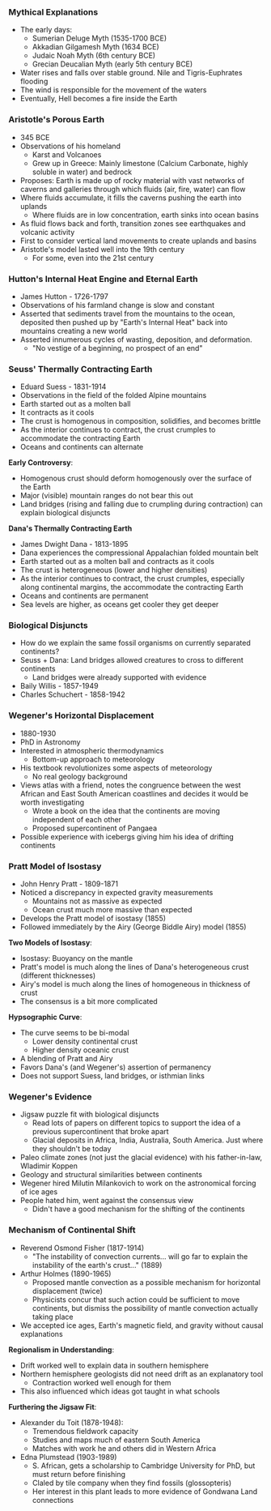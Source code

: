 ### Mythical Explanations
 - The early days:
	 - Sumerian Deluge Myth (1535-1700 BCE)
	 - Akkadian Gilgamesh Myth (1634 BCE)
	 - Judaic Noah Myth (6th century BCE)
	 - Grecian Deucalian Myth (early 5th century BCE)
 - Water rises and falls over stable ground. Nile and Tigris-Euphrates flooding
 - The wind is responsible for the movement of the waters
 - Eventually, Hell becomes a fire inside the Earth

### Aristotle's Porous Earth
 - 345 BCE
 - Observations of his homeland
	 - Karst and Volcanoes
	 - Grew up in Greece: Mainly limestone (Calcium Carbonate, highly soluble in water) and bedrock
 - Proposes: Earth is made up of rocky material with vast networks of caverns and galleries through which fluids (air, fire, water) can flow
 - Where fluids accumulate, it fills the caverns pushing the earth into uplands
	 - Where fluids are in low concentration, earth sinks into ocean basins
 - As fluid flows back and forth, transition zones see earthquakes and volcanic activity
 - First to consider vertical land movements to create uplands and basins
 - Aristotle's model lasted well into the 19th century
	 - For some, even into the 21st century

### Hutton's Internal Heat Engine and Eternal Earth
 - James Hutton - 1726-1797
 - Observations of his farmland change is slow and constant
 - Asserted that sediments travel from the mountains to the ocean, deposited then pushed up by "Earth's Internal Heat" back into mountains creating a new world
 - Asserted innumerous cycles of wasting, deposition, and deformation.
	 - "No vestige of a beginning, no prospect of an end"

### Seuss' Thermally Contracting Earth
 - Eduard Suess - 1831-1914
 - Observations in the field of the folded Alpine mountains
 - Earth started out as a molten ball
 - It contracts as it cools
 - The crust is homogenous in composition, solidifies, and becomes brittle
 - As the interior continues to contract, the crust crumples to accommodate the contracting Earth
 - Oceans and continents can alternate

**Early Controversy**:
 - Homogenous crust should deform homogenously over the surface of the Earth
 - Major (visible) mountain ranges do not bear this out
 - Land bridges (rising and falling due to crumpling during contraction) can explain biological disjuncts

**Dana's Thermally Contracting Earth**
 - James Dwight Dana - 1813-1895
 - Dana experiences the compressional Appalachian folded mountain belt
 - Earth started out as a molten ball and contracts as it cools
 - The crust is heterogeneous (lower and higher densities)
 - As the interior continues to contract, the crust crumples, especially along continental margins, the accommodate the contracting Earth
 - Oceans and continents are permanent
 - Sea levels are higher, as oceans get cooler they get deeper

### Biological Disjuncts
 - How do we explain the same fossil organisms on currently separated continents?
 - Seuss + Dana: Land bridges allowed creatures to cross to different continents
	 - Land bridges were already supported with evidence
 - Baily Willis - 1857-1949
 - Charles Schuchert -  1858-1942

### Wegener's Horizontal Displacement
 - 1880-1930
 - PhD in Astronomy
 - Interested in atmospheric thermodynamics
	 - Bottom-up approach to meteorology
 - His textbook revolutionizes some aspects of meteorology
	 - No real geology background
 - Views atlas with a friend, notes the congruence between the west African and East South American coastlines and decides it would be worth investigating
	 - Wrote a book on the idea that the continents are moving independent of each other
	 - Proposed supercontinent of Pangaea
 - Possible experience with icebergs giving him his idea of drifting continents

### Pratt Model of Isostasy
 - John Henry Pratt - 1809-1871
 - Noticed a discrepancy in expected gravity measurements
	 - Mountains not as massive as expected
	 - Ocean crust much more massive than expected
 - Develops the Pratt model of isostasy (1855)
 - Followed immediately by the Airy (George Biddle Airy) model (1855)

**Two Models of Isostasy**:
 - Isostasy: Buoyancy on the mantle
 - Pratt's model is much along the lines of Dana's heterogeneous crust (different thicknesses)
 - Airy's model is much along the lines of homogeneous in thickness of crust
 - The consensus is a bit more complicated

**Hypsographic Curve**:
 - The curve seems to be bi-modal
	 - Lower density continental crust
	 - Higher density oceanic crust
 - A blending of Pratt and Airy
 - Favors Dana's (and Wegener's) assertion of permanency
 - Does not support Suess, land bridges, or isthmian links

### Wegener's Evidence
 - Jigsaw puzzle fit with biological disjuncts
	 - Read lots of papers on different topics to support the idea of a previous supercontinent that broke apart
	 - Glacial deposits in Africa, India, Australia, South America. Just where they shouldn't be today
 - Paleo climate zones (not just the glacial evidence) with his father-in-law, Wladimir Koppen
 - Geology and structural similarities between continents
 - Wegener hired Milutin Milankovich to work on the astronomical forcing of ice ages
 - People hated him, went against the consensus view
	 - Didn't have a good mechanism for the shifting of the continents

### Mechanism of Continental Shift
 - Reverend Osmond Fisher (1817-1914)
	 - "The instability of convection currents... will go far to explain the instability of the earth's crust..." (1889)
 - Arthur Holmes (1890-1965)
	 - Proposed mantle convection as a possible mechanism for horizontal displacement (twice)
	 - Physicists concur that such action could be sufficient to move continents, but dismiss the possibility of mantle convection actually taking place
 - We accepted ice ages, Earth's magnetic field, and gravity without causal explanations

**Regionalism in Understanding**:
 - Drift worked well to explain data in southern hemisphere
 - Northern hemisphere geologists did not need drift as an explanatory tool
	 - Contraction worked well enough for them
 - This also influenced which ideas got taught in what schools

**Furthering the Jigsaw Fit**:
 - Alexander du Toit (1878-1948):
	 - Tremendous fieldwork capacity
	 - Studies and maps much of eastern South America
	 - Matches with work he and others did in Western Africa
 - Edna Plumstead (1903-1989)
	 - S. African, gets a scholarship to Cambridge University for PhD, but must return before finishing
	 - Claled by tile company when they find fossils (glossopteris)
	 - Her interest in this plant leads to more evidence of Gondwana Land connections
